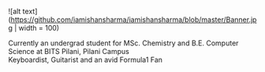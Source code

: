 ![alt text](https://github.com/iamishansharma/iamishansharma/blob/master/Banner.jpg | width = 100)

Currently an undergrad student for MSc. Chemistry and B.E. Computer Science at BITS Pilani, Pilani Campus
<br />Keyboardist, Guitarist and an avid Formula1 Fan

